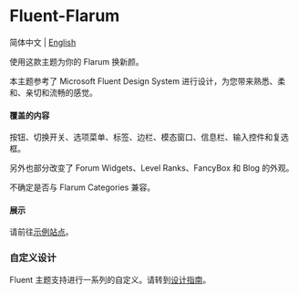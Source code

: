 # Fluent-Flarum

简体中文 | [English](./ReadMe-en.md)

使用这款主题为你的 Flarum 换新颜。

本主题参考了 Microsoft Fluent Design System 进行设计，为您带来熟悉、柔和、亲切和流畅的感觉。

#### 覆盖的内容

按钮、切换开关、选项菜单、标签、边栏、模态窗口、信息栏、输入控件和复选框。

另外也部分改变了 Forum Widgets、Level Ranks、FancyBox 和 Blog 的外观。

不确定是否与 Flarum Categories 兼容。

#### 展示

请前往[示例站点](https://dellzhackintosh.github.io/fluent-flarum/)。

### 自定义设计

Fluent 主题支持进行一系列的自定义。请转到[设计指南](./documents/design.md)。
